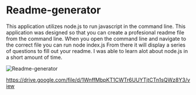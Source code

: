 # Readme-generator
This application utilizes node.js to run javascript in the command line.
This application was designed so that you can create a profesional readme file from the command line.
When you open the command line and navigate to the correct file you can run node index.js
From there it will display a series of questions to fill out your readme.
I was able to learn alot about node.js in a short amount of time. 


![Readme-generator](https://user-images.githubusercontent.com/75324665/109024133-6d3a4880-768b-11eb-93ef-5b37062867c6.gif)


https://drive.google.com/file/d/1WnffMbpKT1CWTr6UUYTjtCTn1sQWz8Y3/view
